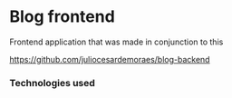 # Blog frontend

Frontend application that was made in conjunction to this

https://github.com/juliocesardemoraes/blog-backend


### Technologies used
